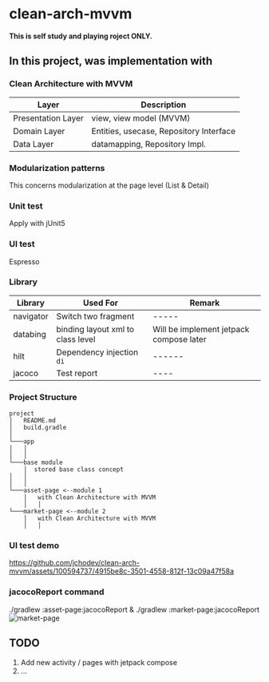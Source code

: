 # clean-arch-mvvm

**This is self study and playing roject ONLY.**


## In this project, was implementation with

### Clean Architecture with MVVM


| Layer | Description |
|----- | ------ |
| Presentation Layer | view, view model (MVVM)  |
| Domain Layer | Entities, usecase, Repository Interface |
| Data Layer | datamapping, Repository Impl.  |


### Modularization patterns

This concerns modularization at the page level (List & Detail) 


### Unit test

Apply with jUnit5


### UI test

Espresso


### Library

| Library | Used For | Remark |
|----- | ------ | ------ |
| navigator | Switch two fragment  | ----- |
| databing | binding layout xml to class level | Will be implement jetpack compose later |
| hilt | Dependency injection `di`  | ------ |
| jacoco | Test report| ----|


### Project Structure

```
project
│   README.md
│   build.gradle    
│
└───app
│   │
│   │
└───base module
    │  stored base class concept
│   │
│   │        
└───asset-page <--module 1
    │   with Clean Architecture with MVVM
    │   │
└───market-page <--module 2
    │   with Clean Architecture with MVVM
    │   │    
```


### UI test demo
https://github.com/jchodev/clean-arch-mvvm/assets/100594737/4915be8c-3501-4558-812f-13c09a47f58a

### jacocoReport command
./gradlew :asset-page:jacocoReport &  ./gradlew :market-page:jacocoReport  
![market-page](https://github.com/jchodev/clean-arch-mvvm/assets/100594737/51a8ca98-39f7-4a46-bc82-70bf070c0091)



## TODO
1. Add new activity / pages with jetpack compose
2. ...

